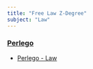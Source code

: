 ```yaml
---
title: "Free Law Z-Degree"
subject: "Law"
---
```


### [Perlego](https://HolmSchool.github.io/holm-school/perlego-available/)
* [Perlego - Law](https://www.perlego.com/browse/law)
